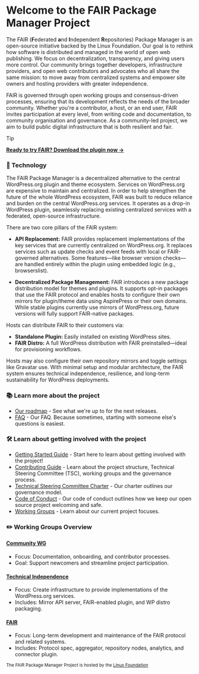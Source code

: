 # Welcome to the FAIR Package Manager Project

The FAIR (**F**ederated **a**nd **I**ndependent **R**epositories) Package Manager is an open-source initiative backed by the Linux Foundation. Our goal is to rethink how software is distributed and managed in the world of open web publishing. We focus on decentralization, transparency, and giving users more control. Our community brings together developers, infrastructure providers, and open web contributors and advocates who all share the same mission: to move away from centralized systems and empower site owners and hosting providers with greater independence.

FAIR is governed through open working groups and consensus-driven processes, ensuring that its development reflects the needs of the broader community. Whether you're a contributor, a host, or an end user, FAIR invites participation at every level, from writing code and documentation, to community organisation and governance. As a community-led project, we aim to build public digital infrastructure that is both resilient and fair.

> [!TIP]
> [**Ready to try FAIR? Download the plugin now →**](https://github.com/fairpm/fair-plugin/releases)

### 🚀 Technology

The FAIR Package Manager is a decentralized alternative to the central WordPress.org plugin and theme ecosystem. Services on WordPress.org are expensive to maintain and centralized. In order to help strengthen the future of the whole WordPress ecosystem, FAIR was built to reduce reliance and burden on the central WordPress.org services. It operates as a drop-in WordPress plugin, seamlessly replacing existing centralized services with a federated, open-source infrastructure.

There are two core pillars of the FAIR system:

* **API Replacement:** FAIR provides replacement implementations of the key services that are currently centralized on WordPress.org. It replaces services such as update checks and event feeds with local or FAIR-governed alternatives. Some features—like browser version checks—are handled entirely within the plugin using embedded logic (e.g., browserslist).

* **Decentralized Package Management:** FAIR introduces a new package distribution model for themes and plugins. It supports opt-in packages that use the FAIR protocol and enables hosts to configure their own mirrors for plugin/theme data using AspirePress or their own domains. While stable plugins currently use mirrors of WordPress.org, future versions will fully support FAIR-native packages.

Hosts can distribute FAIR to their customers via:

* **Standalone Plugin:** Easily installed on existing WordPress sites.
* **FAIR Distro:** A full WordPress distribution with FAIR preinstalled—ideal for provisioning workflows.

Hosts may also configure their own repository mirrors and toggle settings like Gravatar use. With minimal setup and modular architecture, the FAIR system ensures technical independence, resilience, and long-term sustainability for WordPress deployments.

### 📚 Learn more about the project

* [Our roadmap](https://github.com/orgs/fairpm/discussions/24) - See what we're up to for the next releases.
* [FAQ](https://github.com/fairpm/tsc/blob/main/faqs/README.md) - Our FAQ. Because sometimes, starting with someone else's questions is easiest.

### 🛠️️ Learn about getting involved with the project

* [Getting Started Guide](https://github.com/fairpm/tsc/blob/main/getting-started.md) - Start here to learn about getting involved with the project!
* [Contributing Guide](https://github.com/fairpm/tsc/blob/main/contributing.md) - Learn about the project structure, Technical Steering Committee (TSC), working groups and the governance process.
* [Technical Steering Committee Charter](https://github.com/fairpm/tsc/blob/main/charter.md) - Our charter outlines our governance model.
* [Code of Conduct](https://github.com/fairpm/tsc/blob/main/code-of-conduct.md) - Our code of conduct outlines how we keep our open source project welcoming and safe.
* [Working Groups](https://github.com/fairpm/tsc/tree/main/working-groups) - Learn about our current project focuses.

### ✏️ Working Groups Overview

#### [Community WG](https://github.com/fairpm/tsc)

* Focus: Documentation, onboarding, and contributor processes.
* Goal: Support newcomers and streamline project participation.

#### [Technical Independence](https://github.com/fairpm/fair-plugin)

* Focus: Create infrastructure to provide  implementations of the WordPress.org services.
* Includes: Mirror API server, FAIR-enabled plugin, and WP distro packaging.

#### [FAIR](https://github.com/fairpm/fair-protocol)

* Focus: Long-term development and maintenance of the FAIR protocol and related systems.
* Includes: Protocol spec, aggregator, repository nodes, analytics, and connector plugin.

<sub>The FAIR Package Manager Project is hosted by the [Linux Foundation](https://www.linuxfoundation.org/) </sub>
